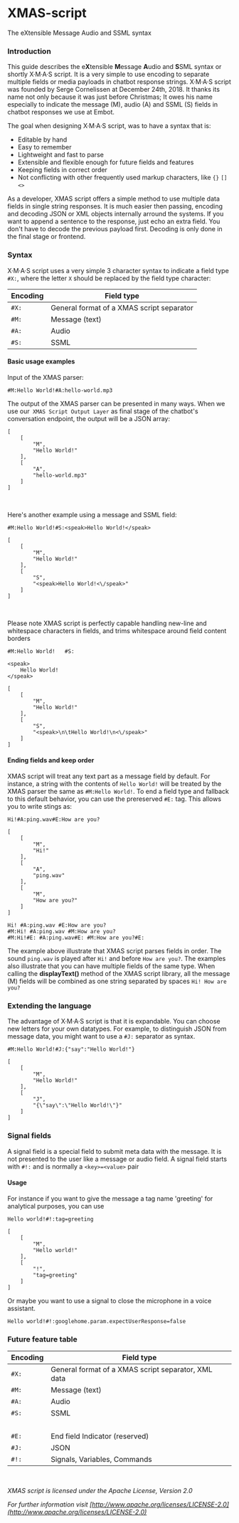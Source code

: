 # XMAS-script
The eXtensible Message Audio and SSML syntax

### Introduction

This guide describes the e**X**tensible **M**essage **A**udio and **S**SML syntax or shortly X&middot;M&middot;A&middot;S script.
It is a very simple to use encoding to separate multiple fields or media payloads in chatbot response strings.
X&middot;M&middot;A&middot;S script was founded by Serge Cornelissen at December 24th, 2018.
It thanks its name not only because it was just before Christmas;
It owes his name especially to indicate the message (M), audio (A) and SSML (S) fields in chatbot responses we use at Embot.

The goal when designing X&middot;M&middot;A&middot;S script, was to have a syntax that is:
* Editable by hand
* Easy to remember
* Lightweight and fast to parse
* Extensible and flexible enough for future fields and features
* Keeping fields in correct order
* Not conflicting with other frequently used markup characters, like `{}` `[]` `<>`

As a developer, XMAS script offers a simple method to use multiple data fields in single string responses.
It is much easier then passing, encoding and decoding JSON or XML objects internally arround the systems.
If you want to append a sentence to the response, just echo an extra field.
You don't have to decode the previous payload first.
Decoding is only done in the final stage or frontend.

### Syntax

X&middot;M&middot;A&middot;S script uses a very simple 3 character syntax to indicate a field type `#X:`, where the letter `X` should be replaced by the field type character:

| Encoding | Field type                                |
|----------|-------------------------------------------|
| `#X:`    | General format of a XMAS script separator |
| `#M:`    | Message (text)                            |
| `#A:`    | Audio                                     |
| `#S:`    | SSML                                      |



#### Basic usage examples

Input of the XMAS parser:

```xmas
#M:Hello World!#A:hello-world.mp3

```

The output of the XMAS parser can be presented in many ways.
When we use our` XMAS Script Output Layer` as final stage of the chatbot's conversation endpoint, the output will be a JSON array:

```
[
    [
        "M",
        "Hello World!"
    ],
    [
        "A",
        "hello-world.mp3"
    ]
]
```

&nbsp;
&nbsp;

Here's another example using a message and SSML field:

```xmas
#M:Hello World!#S:<speak>Hello World!</speak>

```

```
[
    [
        "M",
        "Hello World!"
    ],
    [
        "S",
        "<speak>Hello World!<\/speak>"
    ]
]
```

&nbsp;
&nbsp;

Please note XMAS script is perfectly capable handling new-line and whitespace characters in fields, and trims whitespace around field content borders

```xmas
#M:Hello World!   #S:

<speak>
	Hello World!
</speak>

```

```
[
    [
        "M",
        "Hello World!"
    ],
    [
        "S",
        "<speak>\n\tHello World!\n<\/speak>"
    ]
]
```

#### Ending fields and keep order

XMAS script will treat any text part as a message field by default.
For instance, a string with the contents of `Hello World!` will be treated by the XMAS parser the same as `#M:Hello World!`.
To end a field type and fallback to this default behavior, you can use the prereserved `#E:` tag.
This allows you to write stings as:

```plain
Hi!#A:ping.wav#E:How are you?
```

```
[
    [
        "M",
        "Hi!"
    ],
    [
        "A",
        "ping.wav"
    ],
    [
        "M",
        "How are you?"
    ]
]
```


```plain
Hi! #A:ping.wav #E:How are you?
#M:Hi! #A:ping.wav #M:How are you?
#M:Hi!#E: #A:ping.wav#E: #M:How are you?#E:
```


The example above illustrate that XMAS script parses fields in order.
The sound `ping.wav` is played after `Hi!` and before `How are you?`.
The examples also illustrate that you can have multiple fields of the same type.
When calling the **displayText()** method of the XMAS script library, all the message (M) fields will be combined as one string separated by spaces `Hi! How are you?`


### Extending the language

The advantage of X&middot;M&middot;A&middot;S script is that it is expandable. You can choose new letters for your own datatypes.
For example, to distinguish JSON from message data, you might want to use a `#J:` separator as syntax.

```xmas
#M:Hello World!#J:{"say":"Hello World!"}

```

```
[
    [
        "M",
        "Hello World!"
    ],
    [
        "J",
        "{\"say\":\"Hello World!\"}"
    ]
]
```


### Signal fields

A signal field is a special field to submit meta data with the message.
It is not presented to the user like a message or audio field.
A signal field starts with `#!:` and is normally a `<key>=<value>` pair


#### Usage

For instance if you want to give the message a tag name 'greeting' for analytical purposes, you can use

```plain
Hello world!#!:tag=greeting
```

```
[
    [
        "M",
        "Hello world!"
    ],
    [
        "!",
        "tag=greeting"
    ]
]
```

Or maybe you want to use a signal to close the microphone in a voice assistant.

```plain
Hello world!#!:googlehome.param.expectUserResponse=false
```


### Future feature table


| Encoding | Field type                                          |
|----------|-----------------------------------------------------|
| `#X:`    | General format of a XMAS script separator, XML data |
| `#M:`    | Message (text)                                      |
| `#A:`    | Audio                                               |
| `#S:`    | SSML                                                |
| &nbsp;   |                                                     |
| `#E:`    | End field Indicator (reserved)                      |
| `#J:`    | JSON                                                |
| `#!:`    | Signals, Variables, Commands                        |

&nbsp;

*XMAS script is licensed under the Apache License, Version 2.0*

*For further information visit [http://www.apache.org/licenses/LICENSE-2.0](http://www.apache.org/licenses/LICENSE-2.0)*

